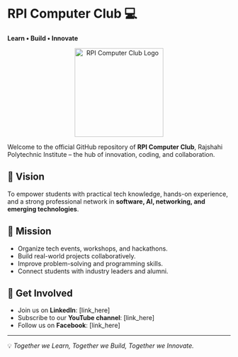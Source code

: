 # RPI Computer Club 💻
**Learn • Build • Innovate**

<p align="center">
  <img src="https://media.licdn.com/dms/image/v2/D560BAQF2mB3BiPR_FA/company-logo_200_200/B56ZmC2LHoHAAQ-/0/1758836863894/rpi_computer_club_logo?e=1761782400&v=beta&t=hC6vCmMXZFxCzfV9nsATjNwaadlo-dqPGwjGMM_3t-U" alt="RPI Computer Club Logo" width="200" />
</p>

Welcome to the official GitHub repository of **RPI Computer Club**, Rajshahi Polytechnic Institute – the hub of innovation, coding, and collaboration.

## 🚀 Vision
To empower students with practical tech knowledge, hands-on experience, and a strong professional network in **software, AI, networking, and emerging technologies**.

## 🎯 Mission
- Organize tech events, workshops, and hackathons.
- Build real-world projects collaboratively.
- Improve problem-solving and programming skills.
- Connect students with industry leaders and alumni.

## 📌 Get Involved
- Join us on **LinkedIn**: [link_here]  
- Subscribe to our **YouTube channel**: [link_here]  
- Follow us on **Facebook**: [link_here]  

---
💡 *Together we Learn, Together we Build, Together we Innovate.*
